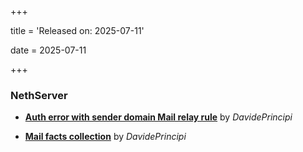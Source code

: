 +++

title = 'Released on: 2025-07-11'

date = 2025-07-11

+++

### NethServer

- **[Auth error with sender domain Mail relay rule](https://github.com/NethServer/dev/issues/7551)** by *DavidePrincipi*

- **[Mail facts collection](https://github.com/NethServer/dev/issues/7549)** by *DavidePrincipi*

